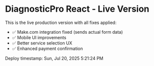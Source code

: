 # DiagnosticPro React - Live Version

This is the live production version with all fixes applied:
- ✅ Make.com integration fixed (sends actual form data)
- ✅ Mobile UI improvements
- ✅ Better service selection UX
- ✅ Enhanced payment confirmation

Deploy timestamp: Sun, Jul 20, 2025  5:21:24 PM
